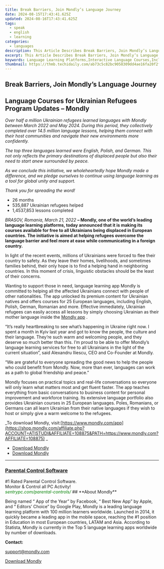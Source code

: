 ```yaml
---
title: Break Barriers, Join Mondly’s Language Journey
date: 2024-08-15T17:43:41.625Z
updated: 2024-08-16T17:43:41.625Z
tags:
  - speak
  - english
  - learning
categories:
  - languages
description: This Article Describes Break Barriers, Join Mondly’s Language Journey
excerpt: This Article Describes Break Barriers, Join Mondly’s Language Journey
keywords: Language Learning Platforms,Interactive Language Courses,Inclusive Multilingual Programs,Online Language Communities,Dynamic Language Learning Experience,Global Cultural Exchange,Barrier-Free Language Education
thumbnail: https://thmb.techidaily.com/ab73c5c82bc9058309dd4ae16fa20f2ff280634d2fb25aea638fac6debc972e0.jpg
---
```


## Break Barriers, Join Mondly’s Language Journey

## Language Courses for Ukrainian Refugees Program Updates – Mondly

 _Over half a million Ukrainian refugees learned languages with Mondly between March 2022 and May 2024\. During this period, they collectively completed over 14.5 million language lessons, helping them connect with their host communities and navigate their new environments more confidently._

 _The top three languages learned were English, Polish, and German. This not only reflects the primary destinations of displaced people but also their need to start anew surrounded by peace._

 _As we conclude this initiative, we wholeheartedly hope Mondly made a difference, and we pledge ourselves to continue using language learning as a tool for global unity and support._

_Thank you for spreading the word!_

* 26 months
* 535,887 Ukrainian refugees helped
* 1,4537,853 lessons completed

_BRASOV, Romania, March 21, 2022_ **_–_ Mondly, one of the world’s leading language learning platforms, today announced that it is making its courses available for free to all Ukrainians being displaced in European countries. The initiative is aimed at helping refugees overcome the language barrier and feel more at ease while communicating in a foreign country.**

 In light of the recent events, millions of Ukrainians were forced to flee their country to safety. As they leave their homes, livelihoods, and sometimes families behind, their only hope is to find a helping hand in neighboring countries. In this moment of crisis, linguistic obstacles should be the least of their concerns.

 Wanting to support those in need, language learning app Mondly is committed to helping all the affected Ukrainians connect with people of other nationalities. The app unlocked its premium content for Ukrainian natives and offers courses for 25 European languages, including English, Polish, German, Romanian and more. Effective immediately, Ukrainian refugees can easily access all lessons by simply choosing Ukrainian as their mother language inside the [Mondly app](https://app.adjust.io/5ixfg4k?campaign=blog-post-id-6621&fallback=https%3A%2F%2Fapp.mondly.com?avangate%5Fsrc=blog-post-id-6621&redirect%5Fandroid=https%3A%2F%2Fplay.google.com%2Fstore%2Fapps%2Fdetails%3Fid%3Dcom.atistudios.mondly.languages&redirect%5Fios=https%3A%2F%2Fitunes.apple.com%2Fapp%2Fid987873536&redirect%5Fmacos=https%3A%2F%2Fapp.mondly.com?avangate%5Fsrc=blog-post-id-6621) .

 “It’s really heartbreaking to see what’s happening in Ukraine right now. I spent a month in Kyiv last year and got to know the people, the culture and their language. They’re such warm and welcoming people, and they deserve so much better than this. I’m proud to be able to offer Mondly’s language learning services for free to all Ukrainians in the light of the current situation”, said Alexandru Iliescu, CEO and Co-Founder at Mondly.

 “We are grateful to everyone spreading the good news to help the people who could benefit from Mondly. Now, more than ever, languages can work as a path to global friendship and peace.”

 Mondly focuses on practical topics and real-life conversations so everyone will only learn what matters most and get fluent faster. The app teaches everything from basic conversations to business content for personal improvement and workforce training. Its extensive language portfolio also provides Ukrainian courses in 25 European languages. Poles, Romanians, or Germans can all learn Ukrainian from their native languages if they wish to host or simply give a warm welcome to the refugees.

 _To download Mondly, visit:[https://www.mondly.com/app](https://shop.mondly.com/affiliate.php?ACCOUNT=ATISTUDI&AFFILIATE=108875&PATH=https://www.mondly.com?AFFILIATE=108875) _

* [Download Mondly](https://www.facebook.com/sharer/sharer.php?u=https%3A%2F%2Fwww.mondly.com%2Fblog%2Fmondly-free-ukrainian-refugees%2F&t=Mondly+Is+Offering+Free+Mobile+Language+Courses+for+Millions+of+Ukrainian+Refugees "Share on Facebook")
* [Download Mondly](https://shop.mondly.com/affiliate.php?ACCOUNT=ATISTUDI&AFFILIATE=108875&PATH=https://www.mondly.com?AFFILIATE=108875)

---

<!-- affiliate ads begin -->
<h3 id="200610"><a href="https://sentrypc.7eer.net/c/5597632/200610/3022">Parental Control Software</a></h3>
<span class="text-ad-content">
	#1 Rated Parental Control Software.<br/>
	Monitor & Control all PC Activity!<br/>
		<cite style="color:green">sentrypc.com/parental-controls/</cite>
	</span><img height="0" width="0" src="https://sentrypc.7eer.net/i/5597632/200610/3022" style="position:absolute;visibility:hidden;" border="0" />
<!-- affiliate ads end -->
## **About Mondly**

Being named “ App of the Year” by Facebook, “ Best New App” by Apple, and “  Editors’ Choice” by Google Play, Mondly is a leading language learning platform with 100 million learners worldwide. Launched in 2014, it quickly became a leading app in the mobile space, reaching the #1 position in Education in most European countries, LATAM and Asia. According to Statista, Mondly is currently in the Top 5 language learning apps worldwide by number of downloads.

**Contact:**

<support@mondly.com>

[Download Mondly](https://shop.mondly.com/affiliate.php?ACCOUNT=ATISTUDI&AFFILIATE=108875&PATH=https://www.mondly.com?AFFILIATE=108875)

<ins class="adsbygoogle"
     style="display:block"
     data-ad-format="autorelaxed"
     data-ad-client="ca-pub-7571918770474297"
     data-ad-slot="1223367746"></ins>



<ins class="adsbygoogle"
     style="display:block"
     data-ad-client="ca-pub-7571918770474297"
     data-ad-slot="8358498916"
     data-ad-format="auto"
     data-full-width-responsive="true"></ins>






